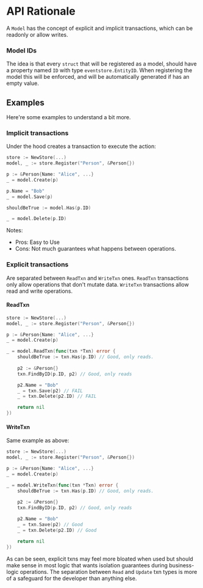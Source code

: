 # API Rationale

A `Model` has the concept of explicit and implicit transactions, which can be readonly 
or allow writes.

### Model IDs
The idea is that every `struct` that will be registered as a model, should have a 
property named `ID` with type `eventstore.EntityID`. When registering the model 
this will be enforced, and will be automatically generated if has an empty value. 

## Examples
Here're some examples to understand a bit more.

### Implicit transactions
Under the hood creates a transaction to execute the action:
```go
store := NewStore(...)
model, _ := store.Register("Person", &Person{})

p := &Person{Name: "Alice", ...}
_ = model.Create(p)

p.Name = "Bob"
_ = model.Save(p) 

shouldBeTrue := model.Has(p.ID)

_ = model.Delete(p.ID)

```
Notes:
* Pros: Easy to Use
* Cons: Not much guarantees what happens between operations.

### Explicit transactions
Are separated between `ReadTxn` and `WriteTxn` ones. `ReadTxn` transactions only 
allow operations that don't mutate data. `WriteTxn` transactions allow read and 
write operations.

#### ReadTxn
```go
store := NewStore(...)
model, _ := store.Register("Person", &Person{})

p := &Person{Name: "Alice", ...}
_ = model.Create(p)

_ = model.ReadTxn(func(txn *Txn) error {
    shouldBeTrue := txn.Has(p.ID) // Good, only reads.
    
    p2 := &Person{}
    txn.FindByID(p.ID, p2) // Good, only reads

    p2.Name = "Bob"
    _ = txn.Save(p2) // FAIL
    _ = txn.Delete(p2.ID) // FAIL

    return nil
})
```

#### WriteTxn
Same example as above:
```go
store := NewStore(...)
model, _ := store.Register("Person", &Person{})

p := &Person{Name: "Alice", ...}
_ = model.Create(p)

_ = model.WriteTxn(func(txn *Txn) error {
    shouldBeTrue := txn.Has(p.ID) // Good, only reads.
    
    p2 := &Person{}
    txn.FindByID(p.ID, p2) // Good, only reads

    p2.Name = "Bob"
    _ = txn.Save(p2) // Good
    _ = txn.Delete(p2.ID) // Good

    return nil
})
```

As can be seen, explicit txns may feel more bloated when used but should 
make sense in most logic that wants isolation guarantees during 
business-logic operations. The separation between `Read` and `Update` 
txn types is more of a safeguard for the developer than anything else.
